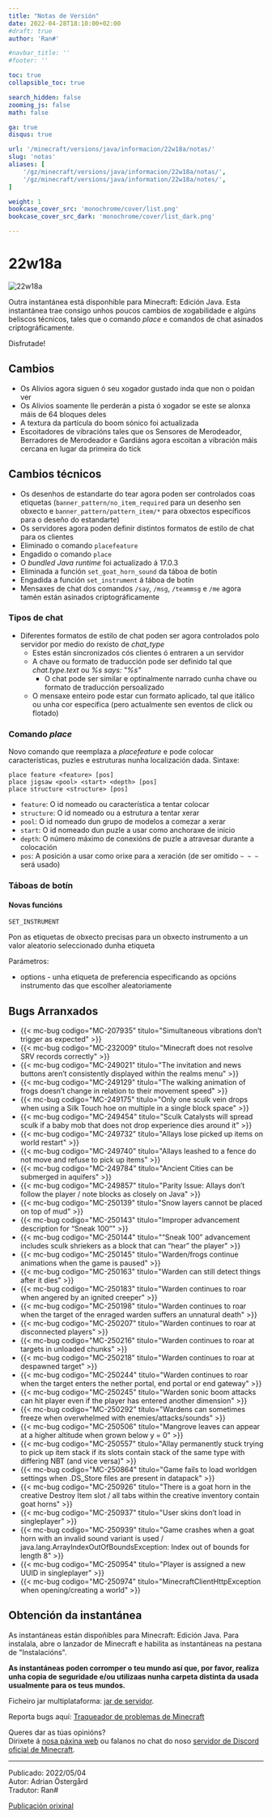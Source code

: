 ```yaml
---
title: "Notas de Versión"
date: 2022-04-28T18:10:00+02:00
#draft: true
author: 'Ran#'

#navbar_title: ''
#footer: ''

toc: true
collapsible_toc: true

search_hidden: false
zooming_js: false
math: false

ga: true
disqus: true

url: '/minecraft/versions/java/informacion/22w18a/notas/'
slug: 'notas'
aliases: [
    '/gz/minecraft/versions/java/informacion/22w18a/notas/',
    '/gz/minecraft/versions/java/information/22w18a/notes/',
]

weight: 1
bookcase_cover_src: 'monochrome/cover/list.png'
bookcase_cover_src_dark: 'monochrome/cover/list_dark.png'

---
```


# 22w18a

<img title="22w18a" alt="22w18a" src="/fotos_content/mobs/warden/warden3.jpg">

Outra instantánea está disponhible para Minecraft: Edición Java.
Esta instantánea trae consigo unhos poucos cambios de xogabilidade e algúns beliscos técnicos, tales que o comando *place* e comandos de chat asinados criptográficamente.

Disfrutade!

## Cambios

- Os Alivios agora siguen ó seu xogador gustado inda que non o poidan ver
- Os Alivios soamente lle perderán a pista ó xogador se este se alonxa máis de 64 bloques deles
- A textura da partícula do boom sónico foi actualizada
- Escoitadores de vibracións tales que os Sensores de Merodeador, Berradores de Merodeador e Gardiáns agora escoitan a vibración máis cercana en lugar da primeira do tick

## Cambios técnicos

- Os desenhos de estandarte do tear agora poden ser controlados coas etiquetas (`banner_pattern/no_item_required` para un desenho sen obxecto e `banner_pattern/pattern_item/*` para obxectos específicos para o deseño do estandarte)
- Os servidores agora poden definir distintos formatos de estilo de chat para os clientes
- Eliminado o comando `placefeature`
- Engadido o comando `place`
- O *bundled Java runtime* foi actualizado á 17.0.3
- Eliminada a función `set_goat_horn_sound` da táboa de botín
- Engadida a función `set_instrument` á táboa de botín
- Mensaxes de chat dos comandos `/say`, `/msg`, `/teammsg` e `/me` agora tamén están asinados criptográficamente

### Tipos de chat

- Diferentes formatos de estilo de chat poden ser agora controlados polo servidor por medio do rexisto de *chat_type*
    - Estes están sincronizados cós clientes ó entraren a un servidor
    - A chave ou formato de traducción pode ser definido tal que *chat.type.text* ou *%s says: "%s"*
        - O chat pode ser similar e optinalmente narrado cunha chave ou formato de traducción persoalizado
    - O mensaxe enteiro pode estar cun formato aplicado, tal que itálico ou unha cor específica (pero actualmente sen eventos de click ou flotado)

### Comando *place*

Novo comando que reemplaza a *placefeature* e pode colocar características, puzles e estruturas nunha localización dada.
Sintaxe:

`place feature <feature> [pos]`\
`place jigsaw <pool> <start> <depth> [pos]`\
`place structure <structure> [pos]`

- `feature`: O id nomeado ou característica a tentar colocar
- `structure`: O id nomeado ou a estrutura a tentar xerar
- `pool`: O id nomeado dun grupo de modelos a comezar a xerar
- `start`: O id nomeado dun puzle a usar como anchoraxe de inicio
- `depth`: O número máximo de conexións de puzle a atravesar durante a colocación
- `pos`: A posición a usar como orixe para a xeración (de ser omitido `~ ~ ~` será usado)

### Táboas de botín

#### Novas funcións

`SET_INSTRUMENT`

Pon as etiquetas de obxecto precisas para un obxecto instrumento a un valor aleatorio seleccionado dunha etiqueta

Parámetros:
- options - unha etiqueta de preferencia especificando as opcións instrumento das que escolher aleatoriamente

## Bugs Arranxados

- {{< mc-bug codigo="MC-207935" titulo="Simultaneous vibrations don’t trigger as expected" >}}
- {{< mc-bug codigo="MC-232009" titulo="Minecraft does not resolve SRV records correctly" >}}
- {{< mc-bug codigo="MC-249021" titulo="The invitation and news buttons aren’t consistently displayed within the realms menu" >}}
- {{< mc-bug codigo="MC-249129" titulo="The walking animation of frogs doesn’t change in relation to their movement speed" >}}
- {{< mc-bug codigo="MC-249175" titulo="Only one sculk vein drops when using a Silk Touch hoe on multiple in a single block space" >}}
- {{< mc-bug codigo="MC-249454" titulo="Sculk Catalysts will spread sculk if a baby mob that does not drop experience dies around it" >}}
- {{< mc-bug codigo="MC-249732" titulo="Allays lose picked up items on world restart" >}}
- {{< mc-bug codigo="MC-249740" titulo="Allays leashed to a fence do not move and refuse to pick up items" >}}
- {{< mc-bug codigo="MC-249784" titulo="Ancient Cities can be submerged in aquifers" >}}
- {{< mc-bug codigo="MC-249857" titulo="Parity Issue: Allays don’t follow the player / note blocks as closely on Java" >}}
- {{< mc-bug codigo="MC-250139" titulo="Snow layers cannot be placed on top of mud" >}}
- {{< mc-bug codigo="MC-250143" titulo="Improper advancement description for “Sneak 100”" >}}
- {{< mc-bug codigo="MC-250144" titulo="“Sneak 100” advancement includes sculk shriekers as a block that can “hear” the player" >}}
- {{< mc-bug codigo="MC-250145" titulo="Warden/frogs continue animations when the game is paused" >}}
- {{< mc-bug codigo="MC-250163" titulo="Warden can still detect things after it dies" >}}
- {{< mc-bug codigo="MC-250183" titulo="Warden continues to roar when angered by an ignited creeper" >}}
- {{< mc-bug codigo="MC-250198" titulo="Warden continues to roar when the target of the enraged warden suffers an unnatural death" >}}
- {{< mc-bug codigo="MC-250207" titulo="Warden continues to roar at disconnected players" >}}
- {{< mc-bug codigo="MC-250216" titulo="Warden continues to roar at targets in unloaded chunks" >}}
- {{< mc-bug codigo="MC-250218" titulo="Warden continues to roar at despawned target" >}}
- {{< mc-bug codigo="MC-250244" titulo="Warden continues to roar when the target enters the nether portal, end portal or end gateway" >}}
- {{< mc-bug codigo="MC-250245" titulo="Warden sonic boom attacks can hit player even if the player has entered another dimension" >}}
- {{< mc-bug codigo="MC-250292" titulo="Wardens can sometimes freeze when overwhelmed with enemies/attacks/sounds" >}}
- {{< mc-bug codigo="MC-250506" titulo="Mangrove leaves can appear at a higher altitude when grown below y = 0" >}}
- {{< mc-bug codigo="MC-250557" titulo="Allay permanently stuck trying to pick up item stack if its slots contain stack of the same type with differing NBT (and vice versa)" >}}
- {{< mc-bug codigo="MC-250864" titulo="Game fails to load worldgen settings when .DS_Store files are present in datapack" >}}
- {{< mc-bug codigo="MC-250926" titulo="There is a goat horn in the creative Destroy Item slot / all tabs within the creative inventory contain goat horns" >}}
- {{< mc-bug codigo="MC-250937" titulo="User skins don’t load in singleplayer" >}}
- {{< mc-bug codigo="MC-250939" titulo="Game crashes when a goat horn with an invalid sound variant is used / java.lang.ArrayIndexOutOfBoundsException: Index <index> out of bounds for length 8" >}}
- {{< mc-bug codigo="MC-250954" titulo="Player is assigned a new UUID in singleplayer" >}}
- {{< mc-bug codigo="MC-250974" titulo="MinecraftClientHttpException when opening/creating a world" >}}

## Obtención da instantánea

As instantáneas están dispoñibles para Minecraft: Edición Java.
Para instalala, abre o lanzador de Minecraft e habilita as instantáneas na pestana de "Instalacións".

**As instantáneas poden corromper o teu mundo así que, por favor, realiza unha copia de seguridade e/ou utilizaas nunha carpeta distinta da usada usualmente para os teus mundos.**

Ficheiro jar multiplataforma:
[jar de servidor](https://launcher.mojang.com/v1/objects/d3259a8939a724c78ebbb995dfc31c1c364464e3/server.jar).

Reporta bugs aquí: [Traqueador de problemas de Minecraft](https://bugs.mojang.com/projects/MC/issues)

Queres dar as túas opinións?\
Dirixete á [nosa páxina web](https://aka.ms/JavaSnapshotFeedback?ref=minecraftnet) ou falanos no chat do noso [servidor de Discord oficial de Minecraft](https://discordapp.com/invite/minecraft).

---

Publicado: 2022/05/04\
Autor: Adrian Östergård\
Tradutor: Ran#

[Publicación orixinal](https://www.minecraft.net/en-us/article/minecraft-snapshot-22w18a)
